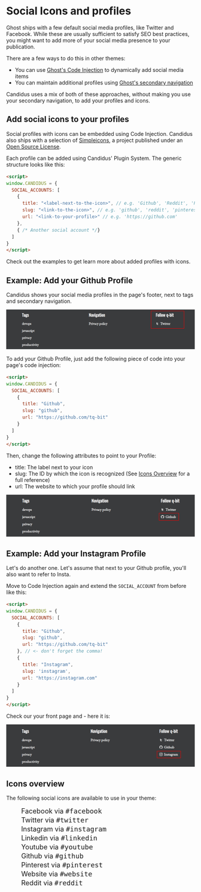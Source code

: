 <script setup>
  import SocialIcons from '../../components/Socialicons.vue'
  import SiteOutput from '../../components/SiteOutput.vue'
</script>

# Social Icons and profiles

Ghost ships with a few default social media profiles, like Twitter and Facebook. While these are usually sufficient to satisfy SEO best practices, you might want to add more of your social media presence to your publication.

There are a few ways to do this in other themes:

- You can use [Ghost's Code Injection](https://ghost.org/changelog/post-code-injection/) to dynamically add social media items
- You can maintain additional profiles using [Ghost's secondary navigation](https://ghost.org/help/updating-navigation/)

Candidus uses a mix of both of these approaches, without making you use your secondary navigation, to add your profiles and icons.

## Add social icons to your profiles

Social profiles with icons can be embedded using Code Injection. Candidus also ships with a selection of [Simpleicons](https://simpleicons.org/), a project published under an [Open Source License](https://github.com/simple-icons/simple-icons/blob/develop/LICENSE.md).

Each profile can be added using Candidus' Plugin System. The generic structure looks like this:

```html
<script>
window.CANDIDUS = {
  SOCIAL_ACCOUNTS: [
    {
      title: "<label-next-to-the-icon>", // e.g. 'Github', 'Reddit', 'Pinterest'
      slug: "<link-to-the-icon>", // e.g. 'github', 'reddit', 'pinterest'
      url: "<link-to-your-profile>" // e.g. 'https://github.com'
    },
    { /* Another social account */}
  ]
}
</script>
```

Check out the examples to get learn more about added profiles with icons.

## Example: Add your Github Profile

Candidus shows your social media profiles in the page's footer, next to tags and secondary navigation.

![](../assets/candidus-footer-socialmedia-pre.png)

To add your Github Profile, just add the following piece of code into your page's code injection:

<ClientOnly> <SiteOutput path="ghost/#/settings/code-injection" /> </ClientOnly>

```html
<script>
window.CANDIDUS = {
  SOCIAL_ACCOUNTS: [
    {
      title: "Github",
      slug: "github",
      url: "https://github.com/tq-bit"
    }
  ]
}
</script>
```

Then, change the following attributes to point to your Profile:

- title: The label next to your icon
- slug: The ID by which the icon is recognized (See [Icons Overview](#icons-overview) for a full reference)
- url: The website to which your profile should link

![](../assets/candidus-footer-socialmedia-post.png)

## Example: Add your Instagram Profile

Let's do another one. Let's assume that next to your Github profile, you'll also want to refer to Insta.

Move to Code Injection again and extend the `SOCIAL_ACCOUNT` from before like this:


<ClientOnly> <SiteOutput path="ghost/#/settings/code-injection" /></ClientOnly>

```html {9-13}
<script>
window.CANDIDUS = {
  SOCIAL_ACCOUNTS: [
    {
      title: "Github",
      slug: "github",
      url: "https://github.com/tq-bit"
    }, // <- don't forget the comma!
    {
      title: "Instagram",
      slug: 'instagram',
      url: "https://instagram.com"
    }
  ]
}
</script>
```

Check our your front page and - here it is:

![](../assets/candidus-footer-socialmedia-post-2.png)

## Icons overview

The following social icons are available to use in your theme:
<SocialIcons/>

<div class="icon-wrapper">
<svg class="icon" width='24px' height='24px' role='img'>
    <use  xlink:href='#facebook'></use>
</svg> <span class="icon-title">Facebook via <pre>#facebook</pre></span>
</div>
<div class="icon-wrapper">
<svg class="icon" width='24px' height='24px' role='img'>
    <use xlink:href='#twitter'></use>
</svg> <span class="icon-title">Twitter via <pre>#twitter</pre></span>
</div>
<div class="icon-wrapper">
<svg class="icon" width='24px' height='24px' role='img'>
    <use xlink:href='#instagram'></use>
</svg> <span class="icon-title">Instagram via <pre>#instagram</pre></span>
</div>
<div class="icon-wrapper">
<svg class="icon" width='24px' height='24px' role='img'>
    <use xlink:href='#linkedin'></use>
</svg> <span class="icon-title">Linkedin via <pre>#linkedin</pre></span>
</div>
<div class="icon-wrapper">
<svg class="icon" width='24px' height='24px' role='img'>
    <use xlink:href='#youtube'></use>
</svg> <span class="icon-title">Youtube via <pre>#youtube</pre></span>
</div>
<div class="icon-wrapper">
<svg class="icon" width='24px' height='24px' role='img'>
    <use xlink:href='#github'></use>
</svg> <span class="icon-title">Github via <pre>#github</pre></span>
</div>
<div class="icon-wrapper">
<svg class="icon" width='24px' height='24px' role='img'>
    <use xlink:href='#pinterest'></use>
</svg> <span class="icon-title">Pinterest via <pre>#pinterest</pre></span>
</div>
<div class="icon-wrapper">
<svg class="icon" width='24px' height='24px' role='img'>
    <use xlink:href='#website'></use>
</svg> <span class="icon-title">Website via <pre>#website</pre></span>
</div>
<div class="icon-wrapper">
<svg class="icon" width='24px' height='24px' role='img'>
    <use xlink:href='#reddit'></use>
</svg> <span class="icon-title">Reddit via <pre>#reddit</pre></span>
</div>



<style scoped>
  pre {
    display: inline;
  }
  .icon-title {
    font-size: 18px;
    display: inline;

  }
  .icon-wrapper {
    display: flex;
    align-items: center;
  }
.icon {
	fill: var(--vp-c-text-1);
  display: inline;
  margin-right: 1rem;
}
</style>